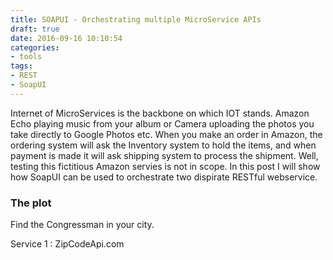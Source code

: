 ```yaml
---
title: SOAPUI - Orchestrating multiple MicroService APIs
draft: true
date: 2016-09-16 10:10:54
categories:
- tools
tags:
- REST
- SoapUI
---
```


Internet of MicroServices is the backbone on which IOT stands. Amazon Echo playing music from your album or Camera uploading the photos you take directly to Google Photos etc. When you make an order in Amazon, the ordering system will ask the Inventory system to hold the items, and when payment is made it will ask shipping system to process the shipment. Well, testing this fictitious Amazon servies is not in scope. In this post I will show how SoapUI can be used to orchestrate two dispirate RESTful webservice. 

###  The plot
Find the Congressman in your city. 

Service 1 : ZipCodeApi.com 
 